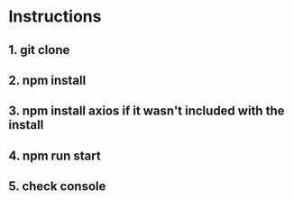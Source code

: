 # Instructions

## 1. git clone

## 2. npm install

## 3. npm install axios if it wasn't included with the install

## 4. npm run start

## 5. check console
